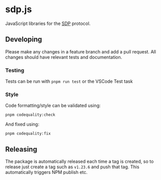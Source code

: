# sdp.js

JavaScript libraries for the [SDP](https://github.com/overmindtech/sdp) protocol.

## Developing

Please make any changes in a feature branch and add a pull request. All changes should have relevant tests and documentation.

### Testing

Tests can be run with `pnpm run test` or the VSCode Test task

### Style

Code formatting/style can be validated using:

```
pnpm codequality:check
```

And fixed using:

```
pnpm codequality:fix
```

## Releasing

The package is automatically released each time a tag is created, so to release just create a tag such as `v1.23.6` and push that tag. This automatically triggers NPM publish etc.
